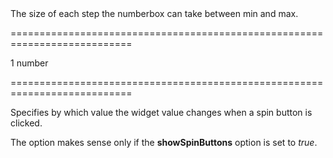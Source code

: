 <!--**
/*-------------------------------------------
    Auto-generated file. Do not modify.
-------------------------------------------

**-->
<!--d-->The size of each step the numberbox can take between min and max.<!--/d-->
===========================================================================
<!--default-->1<!--/default-->
<!--type-->number<!--/type-->
===========================================================================

<!--shortDescription-->
Specifies by which value the widget value changes when a spin button is clicked.
<!--/shortDescription-->

<!--fullDescription-->
The option makes sense only if the **showSpinButtons** option is set to *true*.


<!--/fullDescription-->